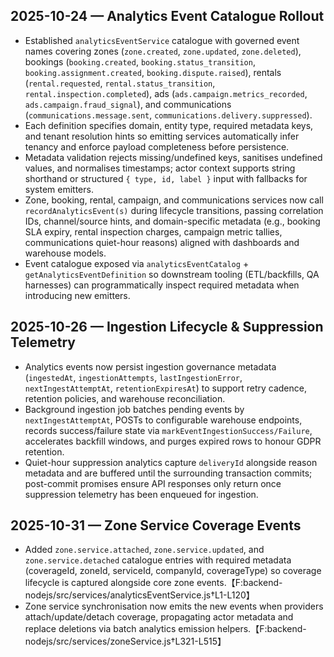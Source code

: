 ## 2025-10-24 — Analytics Event Catalogue Rollout
- Established `analyticsEventService` catalogue with governed event names covering zones (`zone.created`, `zone.updated`, `zone.deleted`), bookings (`booking.created`, `booking.status_transition`, `booking.assignment.created`, `booking.dispute.raised`), rentals (`rental.requested`, `rental.status_transition`, `rental.inspection.completed`), ads (`ads.campaign.metrics_recorded`, `ads.campaign.fraud_signal`), and communications (`communications.message.sent`, `communications.delivery.suppressed`).
- Each definition specifies domain, entity type, required metadata keys, and tenant resolution hints so emitting services automatically infer tenancy and enforce payload completeness before persistence.
- Metadata validation rejects missing/undefined keys, sanitises undefined values, and normalises timestamps; actor context supports string shorthand or structured `{ type, id, label }` input with fallbacks for system emitters.
- Zone, booking, rental, campaign, and communications services now call `recordAnalyticsEvent(s)` during lifecycle transitions, passing correlation IDs, channel/source hints, and domain-specific metadata (e.g., booking SLA expiry, rental inspection charges, campaign metric tallies, communications quiet-hour reasons) aligned with dashboards and warehouse models.
- Event catalogue exposed via `analyticsEventCatalog` + `getAnalyticsEventDefinition` so downstream tooling (ETL/backfills, QA harnesses) can programmatically inspect required metadata when introducing new emitters.

## 2025-10-26 — Ingestion Lifecycle & Suppression Telemetry
- Analytics events now persist ingestion governance metadata (`ingestedAt`, `ingestionAttempts`, `lastIngestionError`, `nextIngestAttemptAt`, `retentionExpiresAt`) to support retry cadence, retention policies, and warehouse reconciliation.
- Background ingestion job batches pending events by `nextIngestAttemptAt`, POSTs to configurable warehouse endpoints, records success/failure state via `markEventIngestionSuccess/Failure`, accelerates backfill windows, and purges expired rows to honour GDPR retention.
- Quiet-hour suppression analytics capture `deliveryId` alongside reason metadata and are buffered until the surrounding transaction commits; post-commit promises ensure API responses only return once suppression telemetry has been enqueued for ingestion.

## 2025-10-31 — Zone Service Coverage Events
- Added `zone.service.attached`, `zone.service.updated`, and `zone.service.detached` catalogue entries with required metadata (coverageId, zoneId, serviceId, companyId, coverageType) so coverage lifecycle is captured alongside core zone events.【F:backend-nodejs/src/services/analyticsEventService.js†L1-L120】
- Zone service synchronisation now emits the new events when providers attach/update/detach coverage, propagating actor metadata and replace deletions via batch analytics emission helpers.【F:backend-nodejs/src/services/zoneService.js†L321-L515】
